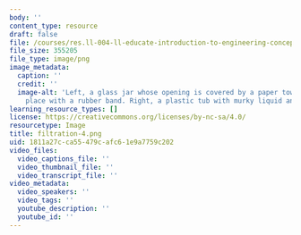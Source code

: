 ```yaml
---
body: ''
content_type: resource
draft: false
file: /courses/res.ll-004-ll-educate-introduction-to-engineering-concepts-spring-2022/filtration-4.png
file_size: 355205
file_type: image/png
image_metadata:
  caption: ''
  credit: ''
  image-alt: 'Left, a glass jar whose opening is covered by a paper towel kept in
    place with a rubber band. Right, a plastic tub with murky liquid and contaminants. '
learning_resource_types: []
license: https://creativecommons.org/licenses/by-nc-sa/4.0/
resourcetype: Image
title: filtration-4.png
uid: 1811a27c-ca55-479c-afc6-1e9a7759c202
video_files:
  video_captions_file: ''
  video_thumbnail_file: ''
  video_transcript_file: ''
video_metadata:
  video_speakers: ''
  video_tags: ''
  youtube_description: ''
  youtube_id: ''
---
```

